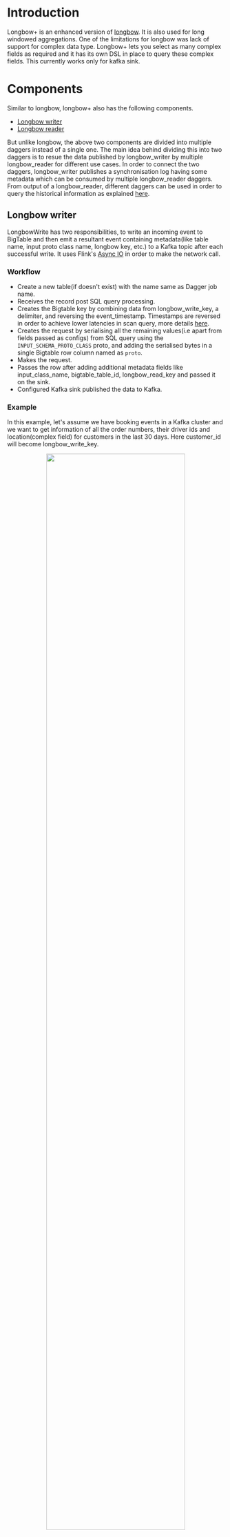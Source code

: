 # Introduction
Longbow+ is an enhanced version of [longbow](docs/../../advance/longbow.md). It is also used for long windowed aggregations. One of the limitations for longbow was lack of support for complex data type. Longbow+ lets you select as many complex fields as required and it has its own DSL in place to query these complex fields. This currently works only for kafka sink.

# Components
Similar to longbow, longbow+ also has the following components.
* [Longbow writer](longbow+.md#longbow-writer)
* [Longbow reader](longbow+.md#longbow-reader)

But unlike longbow, the above two components are divided into multiple daggers instead of a single one. The main idea behind dividing this into two daggers is to resue the data published by longbow_writer by multiple longbow_reader for different use cases. In order to connect the two daggers, longbow_writer publishes a synchronisation log having some metadata which can be consumed by multiple longbow_reader daggers. From output of a longbow_reader, different daggers can be used in order to query the historical information as explained [here](longbow+.md#using-longbow-reader-output).

## Longbow writer
LongbowWrite has two responsibilities, to write an incoming event to BigTable and then emit a resultant event containing metadata(like table name, input proto class name, longbow key, etc.) to a Kafka topic after each successful write. It uses Flink's [Async IO](https://ci.apache.org/projects/flink/flink-docs-release-1.9/dev/stream/operators/asyncio.html) in order to make the network call.

### Workflow
* Create a new table(if doesn't exist) with the name same as Dagger job name.
* Receives the record post SQL query processing.
* Creates the Bigtable key by combining data from longbow_write_key, a delimiter, and reversing the event_timestamp. Timestamps are reversed in order to achieve lower latencies in scan query, more details [here](https://cloud.google.com/bigtable/docs/schema-design#time-based).
* Creates the request by serialising all the remaining values(i.e apart from fields passed as configs) from SQL query using the `INPUT_SCHEMA_PROTO_CLASS` proto, and adding the serialised bytes in a single Bigtable row column named as `proto`.
* Makes the request.
* Passes the row after adding additional metadata fields like input_class_name, bigtable_table_id, longbow_read_key and passed it on the sink.
* Configured Kafka sink published the data to Kafka.

### Example
In this example, let's assume we have booking events in a Kafka cluster and we want to get information of all the order numbers, their driver ids and location(complex field) for customers in the last 30 days. Here customer_id will become longbow_write_key.

<p align="center">
  <img src="../assets/longbowplus-writer.png" width="80%"/>
</p>

Sample input schema for booking

```protobuf
message SampleBookingInfo {
  string order_number = 1;
  string order_url = 2;
  Status.Enum status = 3;
  google.protobuf.Timestamp event_timestamp = 4;
  string customer_id = 5;
  string driver_id = 6;
  Location location = 7;
}
```

```protobuf
message Location {
  double latitude = 1;
  double longtitude = 2;
```

Sample output schema for longbow writer output

```protobuf
message SampleLongbowSynchronizer {
  string bigtable_table_id = 1;
  string input_class_name = 2;
  string longbow_read_key = 3;
  google.protobuf.Timestamp event_timestamp = 4;
}
```

**Note:** The `longbow_write_key` is populated as `longbow_read_key` in the output topic in order to pass the key to longbow_reader.

Sample Query

```SQL
# here booking denotes the booking events stream with the sample input schema
SELECT
  CURRENT_TIMESTAMP AS event_timestamp,
  customer_id AS longbow_write_key,
  order_number,
  driver_id,
  location,
  rowtime AS rowtime
FROM
  booking
```

In the above example, customer_id along with a delimeter and revered timestamp will form the Bigtable row key. Values of order_number, driver_id and location will be serialised using SampleBookingInfo proto and will be inserted under `proto` column in Bigtable row.

### Configurations
Longbow+ is also entirely driven via SQL query like longbow, i.e. on the basis of presence of certain columns we identify longbow+ parameters. Following configs should be passed via SQL query as shown in the above example.

## `longbow_write_key`

The key from the input which should to used to create the row key for Bigtable. Longbow+ will be enabled only if this column is present.

* Example value: `customer_id`
* Type: `required`

## `event_timestamp`

The timestamp to be used to build the Bigtable row keys.

* Example value: `CURRENT_TIMESTAMP`
* Type: `required`

## `rowtime`

The time attribute column. Read more [here](docs/../../concepts/basics.md#rowtime).

* Example value: `rowtime`
* Type: `required`

For additional global configs regarding longbow, please refer [here](docs/../../reference/configuration.md#longbow).

## Longbow reader
It reads the output of LongbowWrite and fetches the data for a particular key and a time duration from BigTable. It creates cumulative data for a configurable duration for other Dagger to use. Pushes the result along with some metadata to another Kafka topic. It also uses Flink's [Async IO](https://ci.apache.org/projects/flink/flink-docs-release-1.9/dev/stream/operators/asyncio.html) in order to make the network call.

### Workflow
* Reads the output of LongbowWrite from Kafka topic.
* Figures out the Bigtable row key from `longbow_read_key` column value.
* Builds the scan request for Bigtable. We provide two configurable strategies for defining the range of the query.
  * **Duration range:** It will scan from the latest event's timestamp to a provided duration.
  * **Absolute range:** You can provide the absolute range by setting [longbow_latest](longbow.md#longbow_latest) and [longbow_earliest](longbow.md#longbow_earliest) in the SQL query.
* Makes the scan request and receives the result.
* Parses the response and creates a list of values and add them to `proto_data` column in output. Thus every record post this stage will have its historical data within the same record.
* Forwards the data to the sink.

### Example
In this example, we are consuming the output from the longbow_writer example mentioned above.

<p align="center">
  <img src="../assets/longbowplus-reader.png" width="80%"/>
</p>

Sample output schema for longbow reader output

```protobuf
message SampleLongbowReaderOutput {
  repeated bytes proto_data = 1;
  string longbow_duration = 2;
  string longbow_read_key = 3;
  string input_class_name = 4;
  google.protobuf.Timestamp event_timestamp = 5;
}
```

Sample Query

```SQL
# here longbow_write denotes the events stream with the longbow writer output
SELECT
  *,
  longbow_read_key,
  '14d' as longbow_duration
FROM
  longbow_write
```

In the above example, proto_data field will contain a list all the historical messages.

**Note:** Select `longbow_read_key` explicitly in the query (even if you have selected *).

## Using longbow reader output
Given that the output of longbow_reader will contain a list of bytes, it becomes hard to use it directly in the SQL query. So we added a few customs [UDFs](docs/../../guides/use_udf.md) in order to make this easy for the users. These UDFs simplify the Dagger query for consuming data from longbow readers. They consumes the data which is in the form of bytes and does deserialization and filtering/field selection on top of it. The result of this phase is List<Objects>. You can use [ArrayAggregate](update link) UDF to do aggregation on top of it.

### Field Selection
You can use [SelectFields](update link) UDF for this. You can select one of the fields from the output of the Dagger reader and either use it in the query or send it downstream for other systems to use. It returns an array of the selected data type.

### Filtering
You can use [Filters](update link) UDF for this. This function is used with predicates that decide what data to keep. One example of the predicate is `CondEq`. You could use one or more predicates to filter data as per your requirements.

#### CondEq
One of the predicates to be used in Filters. This predicate allows you to equate the field with a specific value. Ex:`CondEq(‘status’, ‘Completed’)` helps filter function to filter data where status is completed.

**Note:** It supports String, Integer & Boolean data type.

### Sample Query

```SQL
# here longbow_read denotes the events stream with the longbow reader output
SELECT
	ArrayAggregate(
    	SelectFields(
        	proto_data,
        	input_class_name,
        	'order_number'
    	),
    	'distinct.count',
    	'Other'
	) as distinct_orders
FROM
	longbow_read
WHERE
	cardinality(
    	SelectFields(
        	proto_data,
        	input_class_name,
        	'order_number'
    	),
    	'distinct.count',
    	'Other'
	  )
	) > 20
```
In above query, we are outputting the number of distinct order_number where it is greater than 20.
